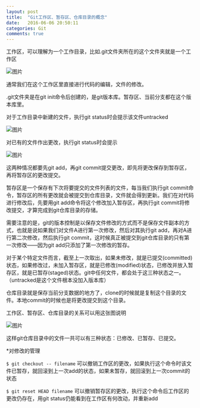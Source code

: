 ```yaml
---
layout: post
title:  "Git工作区、暂存区、仓库目录的概念"
date:   2016-06-06 20:50:11
categories: Git
comments: true
---
```


工作区，可以理解为一个工作目录，比如.git文件夹所在的这个文件夹就是一个工作区

![图片](20160606p1.jpg)

通常我们在这个工作区里直接进行代码的编辑，文件的修改。

.git文件夹是在git init命令后创建的，是git版本库。暂存区、当前分支都在这个版本库里。

对于工作目录中新建的文件，执行git status时会提示该文件untracked

![图片](20160606p2.jpg)

对已有的文件作出更改，执行git status时会提示

![图片](20160606p3.jpg)

这两种情况都要先git add，再git commit提交更改，即先将更改保存到暂存区，再将暂存区的更改提交。

暂存区是一个保存有下次将要提交的文件列表的文件，每当我们执行git commit命令，暂存区的所有更改就会被提交到仓库目录，文件就会得到更新。我们在对代码进行修改后，先要用git add命令将这个修改加入暂存区，再执行git commit将修改提交，才算完成到git仓库目录的存储。

需要注意的是，git的版本控制是以保存文件修改的方式而不是保存文件副本的方式，也就是说如果我们对文件A进行第一次修改，然后对其执行git add，再对A进行第二次修改，然后执行git commit，这时候真正被提交到git仓库目录的只有第一次修改——因为git add只添加了第一次修改的暂存。

对于某个特定文件而言，截至上一次取出，如果未修改，就是已提交(committed)状态，如果修改过，未加入暂存区，就是已修改(modified)状态，已修改并放入暂存区，就是已暂存(staged)状态。git中任何文件，都会处于这三种状态之一。（untracked是这个文件根本没加入版本库）

仓库目录就是保存当前分支数据的地方了，clone的时候就是复制这个目录的文件。本地commit的时候也是将更改提交到这个目录。

工作区、暂存区、仓库目录的关系可以用这张图说明

![图片](20160606p4.jpg)

这样git仓库目录中的文件一共可以有三种状态：已修改、已暂存、已提交。

*对修改的管理

`$ git checkout -- filename` 可以撤销工作区的更改，如果执行这个命令时该文件已暂存，就回滚到上一次add的状态，如果未暂存，就回滚到上一次commit的状态

`$ git reset HEAD filename` 可以撤销暂存区的更改，执行这个命令后工作区的更改仍存在，用git status仍能看到在工作区有何改动，并重新add